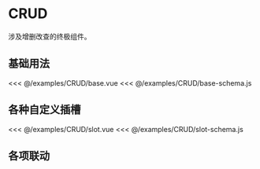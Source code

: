 # CRUD

涉及增删改查的终极组件。

## 基础用法

<div class="demo-content">
  <CRUDBase />
</div>

<<< @/examples/CRUD/base.vue
<<< @/examples/CRUD/base-schema.js

## 各种自定义插槽

<div class="demo-content">
  <CRUDSlot />
</div>

<<< @/examples/CRUD/slot.vue
<<< @/examples/CRUD/slot-schema.js

## 各项联动

<!-- <div class="demo-content">
  <CRUDRelate />
</div>

<<< @/examples/CRUD/relate.vue
<<< @/examples/CRUD/relate-schema.js -->
